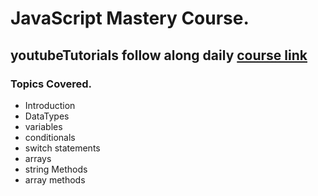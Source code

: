 # JavaScript Mastery Course.

## youtubeTutorials follow along daily [course link](YouTube.com/codewithharry)
### Topics Covered.
- Introduction
- DataTypes
- variables
- conditionals
- switch statements
- arrays
- string Methods
- array methods
